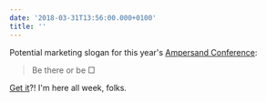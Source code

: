 ```yaml
---
date: '2018-03-31T13:56:00.000+0100'
title: ''
---
```

Potential marketing slogan for this year's [Ampersand Conference](https://2018.ampersandconf.com/):

> Be there or be □

[Get it](https://docs.microsoft.com/en-gb/typography/opentype/spec/recom#glyph-0-the-notdef-glyph)?! I'm here all week, folks.
